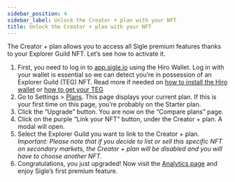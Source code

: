 ```yaml
---
sidebar_position: 4
sidebar_label: Unlock the Creator + plan with your NFT
title: Unlock the Creator + plan with your NFT
---
```


The Creator + plan allows you to access all Sigle premium features thanks to your Explorer Guild NFT. Let’s see how to activate it.

1. First, you need to log in to [app.sigle.io](http://app.sigle.io) using the Hiro Wallet. Log in with your wallet is essential so we can detect you’re in possession of an Explorer Guild (TEG) NFT. Read more if needed on [how to install the Hiro wallet](https://docs.sigle.io/getting-started/create-hiro-wallet.md) or [how to get your TEG](https://docs.sigle.io/getting-started/how-to-get-explorer.md)
2. Go to Settings > [Plans](https://app.sigle.io/settings/plans). This page displays your current plan. If this is your first time on this page, you’re probably on the Starter plan.
3. Click the “Upgrade” button. You are now on the “Compare plans” page.
4. Click on the purple “Link your NFT” button, under the Creator + plan. A modal will open.
5. Select the Explorer Guild you want to link to the Creator + plan.
   _Important: Please note that if you decide to list or sell this specific NFT on secondary markets, the Creator + plan will be disabled and you will have to choose another NFT._
6. Congratulations, you just upgraded! Now visit the [Analytics page](https://app.sigle.io/analytics) and enjoy Sigle’s first premium feature.
